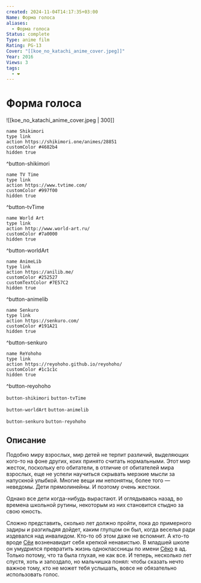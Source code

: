 ```yaml
---
created: 2024-11-04T14:17:35+03:00
Name: Форма голоса
aliases:
  - Форма голоса
Status: complete
Type: anime film
Rating: PG-13
Cover: "[[koe_no_katachi_anime_cover.jpeg]]"
Year: 2016
Views: 3
tags:
  - ❤
---
```


# Форма голоса

![[koe_no_katachi_anime_cover.jpeg | 300]]

```button
name Shikimori
type link
action https://shikimori.one/animes/28851
customColor #4682b4
hidden true
```
^button-shikimori

```button
name TV Time
type link
action https://www.tvtime.com/
customColor #997f00
hidden true
```
^button-tvTime

```button
name World Art
type link
action http://www.world-art.ru/
customColor #7a0000
hidden true
```
^button-worldArt

```button
name AnimeLib
type link
action https://anilib.me/
customColor #252527
customTextColor #7E57C2
hidden true
```
^button-animelib

```button
name Senkuro
type link
action https://senkuro.com/
customColor #191A21
hidden true
```
^button-senkuro

```button
name ReYohoho
type link
action https://reyohoho.github.io/reyohoho/
customColor #1c1c1c
hidden true
```
^button-reyohoho

`button-shikimori` `button-tvTime`

`button-worldArt` `button-animelib`

`button-senkuro` `button-reyohoho`

## Описание

Подобно миру взрослых, мир детей не терпит различий, выделяющих кого-то на фоне других, коих принято считать нормальными. Этот мир жесток, поскольку его обитатели, в отличие от обитателей мира взрослых, еще не успели научиться скрывать мерзкие мысли за напускной улыбкой. Многие вещи им непонятны, более того — неведомы. Дети прямолинейны. И поэтому очень жестоки.

Однако все дети когда-нибудь вырастают. И оглядываясь назад, во времена школьной рутины, некоторым из них становится стыдно за свою юность.

Сложно представить, сколько лет должно пройти, пока до примерного задиры и разгильдяя дойдет, каким глупцом он был, когда веселья ради издевался над инвалидом. Кто-то об этом даже не вспомнит. А кто-то вроде [Сёи](https://shikimori.one/characters/80491-shouya-ishida) возненавидит себя крепкой ненавистью. В младшей школе он умудрился превратить жизнь одноклассницы по имени [Сёко](https://shikimori.one/characters/80243-shouko-nishimiya) в ад. Только потому, что та была глухая, не как все. И теперь, несколько лет спустя, хоть и запоздало, но мальчишка понял: чтобы сказать нечто важное тому, кто не может тебя услышать, вовсе не обязательно использовать голос.

